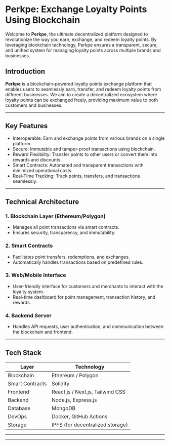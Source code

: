 # Perkpe: Exchange Loyalty Points Using Blockchain

Welcome to **Perkpe**, the ultimate decentralized platform designed to revolutionize the way you earn, exchange, and redeem loyalty points. By leveraging blockchain technology, Perkpe ensures a transparent, secure, and unified system for managing loyalty points across multiple brands and businesses.

## Introduction

**Perkpe** is a blockchain-powered loyalty points exchange platform that enables users to seamlessly earn, transfer, and redeem loyalty points from different businesses. We aim to create a decentralized ecosystem where loyalty points can be exchanged freely, providing maximum value to both customers and businesses.

---

## Key Features

- Interoperable: Earn and exchange points from various brands on a single platform.
- Secure: Immutable and tamper-proof transactions using blockchain.
- Reward Flexibility: Transfer points to other users or convert them into rewards and discounts.
- Smart Contracts: Automated and transparent transactions with minimized operational costs.
- Real-Time Tracking: Track points, transfers, and transactions seamlessly.

---

## Technical Architecture

### 1. Blockchain Layer (Ethereum/Polygon)
- Manages all point transactions via smart contracts.
- Ensures security, transparency, and immutability.

### 2. Smart Contracts
- Facilitates point transfers, redemptions, and exchanges.
- Automatically handles transactions based on predefined rules.

### 3. Web/Mobile Interface
- User-friendly interface for customers and merchants to interact with the loyalty system.
- Real-time dashboard for point management, transaction history, and rewards.

### 4. Backend Server
- Handles API requests, user authentication, and communication between the blockchain and frontend.

---

## Tech Stack

| Layer           | Technology                        |
|-----------------|-----------------------------------|
| Blockchain      | Ethereum / Polygon                |
| Smart Contracts | Solidity                          |
| Frontend        | React.js / Next.js, Tailwind CSS  |
| Backend         | Node.js, Express.js               |
| Database        | MongoDB                           |
| DevOps          | Docker, GitHub Actions            |
| Storage         | IPFS (for decentralized storage)  |

---

---
